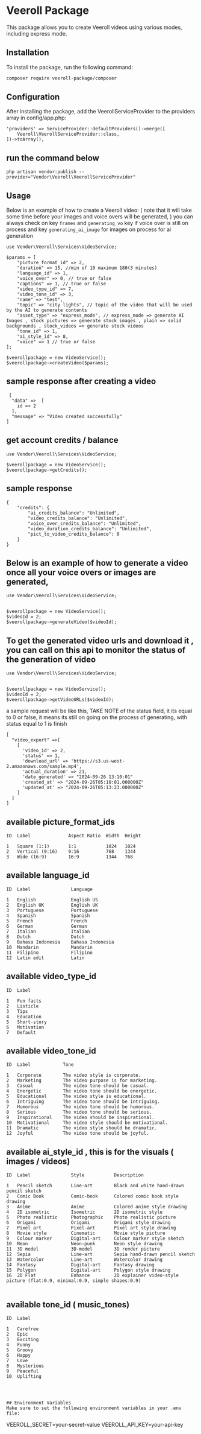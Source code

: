 # Veeroll Package

This package allows you to create Veeroll videos using various modes, including express mode.

## Installation

To install the package, run the following command:

```bash
composer require veeroll-package/composer
```

## Configuration
After installing the package, add the VeerollServiceProvider to the providers array in config/app.php:

```
'providers' => ServiceProvider::defaultProviders()->merge([
    Veeroll\VeerollServiceProvider::class,
])->toArray(),
```
## run the command below
```
php artisan vendor:publish --provider="Vendor\Veeroll\VeerollServiceProvider"

```

##  Usage
Below is an example of how to create a Veeroll video:
( note that it will take some time before your images and voice overs will be generated, )
you can always check on key `frames` and `generating_vo` key if voice over is still on process 
and key `generating_ai_image` for images on process for ai generation 
```
use Vendor\Veeroll\Services\VideoService;

$params = [
    "picture_format_id" => 2,
    "duration" => 15, //min of 10 maximum 180(3 minutes) 
    "language_id" => 1,
    "voice_over" => 0, // true or false 
    "captions" => 1, // true or false
    "video_type_id" => 7,
    "video_tone_id" => 3,
    "name" => "test", 
    "topic" => "city lights", // topic of the video that will be used by the AI to generate contents
    "asset_type" => "express_mode", // express_mode => generate AI Images , stock_pictures => generate stock images , plain => solid backgrounds , stock_videos => generate stock videos
    "tone_id" => 1,
    "ai_style_id" => 8,
    "voice" => 1 // true or false
];

$veerollpackage = new VideoService();
$veerollpackage->createVideo($params);

```
## sample response after creating a video
```
 [
  "data" =>  [
    id => 2
  ],
  "message" => "Video created successfully"
]

``` 

## get account credits / balance

```
use Vendor\Veeroll\Services\VideoService;

$veerollpackage = new VideoService();
$veerollpackage->getCredits();
```

## sample response

```
{
    "credits": {
        "ai_credits_balance": "Unlimited",
        "video_credits_balance": "Unlimited",
        "voice_over_credits_balance": "Unlimited",
        "video_duration_credits_balance": "Unlimited",
        "pict_to_video_credits_balance": 0
    }
}

```


## Below is an example of how to generate a video once all your voice overs or images are generated,

```
use Vendor\Veeroll\Services\VideoService;


$veerollpackage = new VideoService();
$videoId = 2;
$veerollpackage->generateVideo($videoId);

```

## To get the generated video urls and download it , you can call on this api to monitor the status of the generation of video
```
use Vendor\Veeroll\Services\VideoService;


$veerollpackage = new VideoService();
$videoId = 2;
$veerollpackage->getVideoURLs($videoId);

```
a sample request will be like this, TAKE NOTE of the status field, it its equal to 0 or false, it means its still on going on the process of generating, with status equal to 1 is finish 

```
[
  "video_export" =>[
    [
      'video_id' => 2,
      'status' => 1, 
      'download_url' => 'https://s3.us-west-2.amazonaws.com/sample.mp4',
      'actual_duration' => 21,
      'date_generated' => "2024-09-26 13:10:01"
      'created_at' => "2024-09-26T05:10:01.000000Z"
      'updated_at' => "2024-09-26T05:13:23.000000Z"
    ]
  ]
]

```



## available picture_format_ids
```
ID  Label              Aspect Ratio  Width  Height

1   Square (1:1)       1:1           1024   1024
2   Vertical (9:16)    9:16          768    1344
3   Wide (16:9)        16:9          1344   768
```

## available language_id

```
ID  Label               Language

1   English             English US
2   English UK          English UK
3   Portuguese          Portuguese
4   Spanish             Spanish
5   French              French
6   German              German
7   Italian             Italian
8   Dutch               Dutch
9   Bahasa Indonesia    Bahasa Indonesia
10  Mandarin            Mandarin
11  Filipino            Filipino
12  Latin edit          Latin

```

## available video_type_id

```
ID  Label

1   Fun facts
2   Listicle
3   Tips
4   Education
5   Short-story
6   Motivation
7   Default

```

## available video_tone_id

```
ID  Label            Tone

1   Corporate        The video style is corporate.
2   Marketing        The video purpose is for marketing.
3   Casual           The video tone should be casual.
4   Energetic        The video tone should be energetic.
5   Educational      The video style is educational.
6   Intriguing       The video tone should be intriguing.
7   Humorous         The video tone should be humorous.
8   Serious          The video tone should be serious.
9   Inspirational    The video should be inspirational.
10  Motivational     The video style should be motivational.
11  Dramatic         The video style should be dramatic.
12  Joyful           The video tone should be joyful.

```

## available ai_style_id , this is for the visuals ( images / videos)
```
ID  Label               Style           Description

1   Pencil sketch       Line-art        Black and white hand-drawn pencil sketch
2   Comic Book          Comic-book      Colored comic book style drawing
3   Anime               Anime           Colored anime style drawing
4   2D isometric        Isometric       2D isometric style
5   Photo realistic     Photographic    Photo realistic picture
6   Origami             Origami         Origami style drawing
7   Pixel art           Pixel-art       Pixel art style drawing
8   Movie style         Cinematic       Movie style picture
9   Colour marker       Digital-art     Colour marker style sketch
10  Neon                Neon-punk       Neon style drawing
11  3D model            3D-model        3D render picture
12  Sepia               Line-art        Sepia hand-drawn pencil sketch
13  Watercolor          Line-art        Watercolor drawing
14  Fantasy             Digital-art     Fantasy drawing
15  Polygon             Digital-art     Polygon style drawing
16  2D Flat             Enhance         2D explainer video-style picture (flat:0.9, minimal:0.9, simple shapes:0.9)


```

## available tone_id ( music_tones)
```
ID  Label

1   Carefree
2   Epic
3   Exciting
4   Funny
5   Groovy
6   Happy
7   Love
8   Mysterious
9   Peaceful
10  Uplifting




## Environment Variables
Make sure to set the following environment variables in your .env file:

```
VEEROLL_SECRET=your-secret-value
VEEROLL_API_KEY=your-api-key
```
